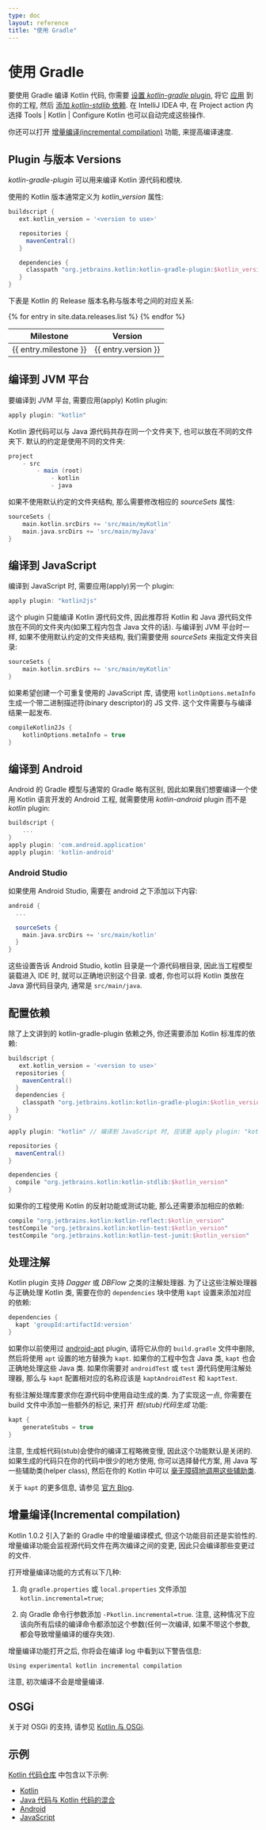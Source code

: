 ```yaml
---
type: doc
layout: reference
title: "使用 Gradle"
---
```


# 使用 Gradle

要使用 Gradle 编译 Kotlin 代码, 你需要 [设置 *kotlin-gradle* plugin](#plugin-and-versions), 将它 [应用](#targeting-the-jvm) 到你的工程, 然后 [添加 *kotlin-stdlib* 依赖](#configuring-dependencies). 在 IntelliJ IDEA 中, 在 Project action 内选择 Tools \| Kotlin \| Configure Kotlin 也可以自动完成这些操作.

你还可以打开 [增量编译(incremental compilation)](#incremental-compilation) 功能, 来提高编译速度. 

## Plugin 与版本 Versions

*kotlin-gradle-plugin* 可以用来编译 Kotlin 源代码和模块.

使用的 Kotlin 版本通常定义为 *kotlin_version* 属性:

``` groovy
buildscript {
   ext.kotlin_version = '<version to use>'

   repositories {
     mavenCentral()
   }

   dependencies {
     classpath "org.jetbrains.kotlin:kotlin-gradle-plugin:$kotlin_version"
   }
}
```

下表是 Kotlin 的 Release 版本名称与版本号之间的对应关系:

<table>
<thead>
<tr>
  <th>Milestone</th>
  <th>Version</th>
</tr>
</thead>
<tbody>
{% for entry in site.data.releases.list %}
<tr>
  <td>{{ entry.milestone }}</td>
  <td>{{ entry.version }}</td>
</tr>
{% endfor %}
</tbody>
</table>

## 编译到 JVM 平台

要编译到 JVM 平台, 需要应用(apply) Kotlin plugin:

``` groovy
apply plugin: "kotlin"
```

Kotlin 源代码可以与 Java 源代码共存在同一个文件夹下, 也可以放在不同的文件夹下. 默认的约定是使用不同的文件夹:

``` groovy
project
    - src
        - main (root)
            - kotlin
            - java
```

如果不使用默认约定的文件夹结构, 那么需要修改相应的 *sourceSets* 属性:

``` groovy
sourceSets {
    main.kotlin.srcDirs += 'src/main/myKotlin'
    main.java.srcDirs += 'src/main/myJava'
}
```

## 编译到 JavaScript

编译到 JavaScript 时, 需要应用(apply)另一个 plugin:

``` groovy
apply plugin: "kotlin2js"
```

这个 plugin 只能编译 Kotlin 源代码文件, 因此推荐将 Kotlin 和 Java 源代码文件放在不同的文件夹内(如果工程内包含 Java 文件的话). 与编译到 JVM 平台时一样, 如果不使用默认约定的文件夹结构, 我们需要使用 *sourceSets* 来指定文件夹目录:

``` groovy
sourceSets {
    main.kotlin.srcDirs += 'src/main/myKotlin'
}
```

如果希望创建一个可重复使用的 JavaScript 库, 请使用 `kotlinOptions.metaInfo` 生成一个带二进制描述符(binary descriptor)的 JS 文件.
这个文件需要与与编译结果一起发布.

``` groovy
compileKotlin2Js {
	kotlinOptions.metaInfo = true
}
```


## 编译到 Android

Android 的 Gradle 模型与通常的 Gradle 略有区别, 因此如果我们想要编译一个使用 Kotlin 语言开发的 Android 工程, 就需要使用 *kotlin-android* plugin 而不是 *kotlin* plugin:

``` groovy
buildscript {
    ...
}
apply plugin: 'com.android.application'
apply plugin: 'kotlin-android'
```

### Android Studio

如果使用 Android Studio, 需要在 android 之下添加以下内容:

``` groovy
android {
  ...

  sourceSets {
    main.java.srcDirs += 'src/main/kotlin'
  }
}
```

这些设置告诉 Android Studio, kotlin 目录是一个源代码根目录, 因此当工程模型装载进入 IDE 时, 就可以正确地识别这个目录. 或者, 你也可以将 Kotlin 类放在 Java 源代码目录内, 通常是 `src/main/java`.

## 配置依赖

除了上文讲到的 kotlin-gradle-plugin 依赖之外, 你还需要添加 Kotlin 标准库的依赖:

``` groovy
buildscript {
   ext.kotlin_version = '<version to use>'
  repositories {
    mavenCentral()
  }
  dependencies {
    classpath "org.jetbrains.kotlin:kotlin-gradle-plugin:$kotlin_version"
  }
}

apply plugin: "kotlin" // 编译到 JavaScript 时, 应该是 apply plugin: "kotlin2js" 

repositories {
  mavenCentral()
}

dependencies {
  compile "org.jetbrains.kotlin:kotlin-stdlib:$kotlin_version"
}
```

如果你的工程使用 Kotlin 的反射功能或测试功能, 那么还需要添加相应的依赖:

``` groovy
compile "org.jetbrains.kotlin:kotlin-reflect:$kotlin_version"
testCompile "org.jetbrains.kotlin:kotlin-test:$kotlin_version"
testCompile "org.jetbrains.kotlin:kotlin-test-junit:$kotlin_version"
```

## 处理注解

Kotlin plugin 支持 _Dagger_ 或 _DBFlow_ 之类的注解处理器. 为了让这些注解处理器与正确处理 Kotlin 类, 需要在你的 `dependencies` 块中使用 `kapt` 设置来添加对应的依赖:

``` groovy
dependencies {
  kapt 'groupId:artifactId:version'
}
```

如果你以前使用过 [android-apt](https://bitbucket.org/hvisser/android-apt) plugin, 请将它从你的 `build.gradle` 文件中删除, 然后将使用 `apt` 设置的地方替换为 `kapt`. 如果你的工程中包含 Java 类, `kapt` 也会正确地处理这些 Java 类. 如果你需要对 `androidTest` 或 `test` 源代码使用注解处理器, 那么与 `kapt` 配置相对应的名称应该是 `kaptAndroidTest` 和 `kaptTest`.

有些注解处理库要求你在源代码中使用自动生成的类. 为了实现这一点, 你需要在 build 文件中添加一些额外的标记, 来打开 _桩(stub)代码生成_ 功能:

``` groovy
kapt {
    generateStubs = true
}
```

注意, 生成桩代码(stub)会使你的编译工程略微变慢, 因此这个功能默认是关闭的. 如果生成的代码只在你的代码中很少的地方使用, 你可以选择替代方案, 用 Java 写一些辅助类(helper class), 然后在你的 Kotlin 中可以 [毫无障碍地调用这些辅助类](java-interop.html).

关于 `kapt` 的更多信息, 请参见 [官方 Blog](http://blog.jetbrains.com/kotlin/2015/06/better-annotation-processing-supporting-stubs-in-kapt/).

## 增量编译(Incremental compilation)

Kotlin 1.0.2 引入了新的 Gradle 中的增量编译模式, 但这个功能目前还是实验性的. 
增量编译功能会监视源代码文件在两次编译之间的变更, 因此只会编译那些变更过的文件.

打开增量编译功能的方式有以下几种:

  1. 向 `gradle.properties` 或 `local.properties` 文件添加 `kotlin.incremental=true`;

  2. 向 Gradle 命令行参数添加 `-Pkotlin.incremental=true`. 注意, 这种情况下应该向所有后续的编译命令都添加这个参数(任何一次编译, 如果不带这个参数, 都会导致增量编译的缓存失效).

增量编译功能打开之后, 你将会在编译 log 中看到以下警告信息:
```
Using experimental kotlin incremental compilation
```

注意, 初次编译不会是增量编译.

## OSGi

关于对 OSGi 的支持, 请参见 [Kotlin 与 OSGi](kotlin-osgi.html).

## 示例

[Kotlin 代码仓库](https://github.com/jetbrains/kotlin) 中包含以下示例:

* [Kotlin](https://github.com/JetBrains/kotlin-examples/tree/master/gradle/hello-world)
* [Java 代码与 Kotlin 代码的混合](https://github.com/JetBrains/kotlin-examples/tree/master/gradle/mixed-java-kotlin-hello-world)
* [Android](https://github.com/JetBrains/kotlin-examples/tree/master/gradle/android-mixed-java-kotlin-project)
* [JavaScript](https://github.com/JetBrains/kotlin/tree/master/libraries/tools/kotlin-gradle-plugin/src/test/resources/testProject/kotlin2JsProject)
